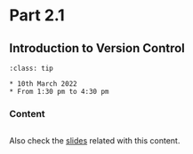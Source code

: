 # Part 2.1

## Introduction to Version Control

```{admonition} When?
:class: tip

* 10th March 2022
* From 1:30 pm to 4:30 pm
```

### Content

```{tableofcontents}
```

Also check the
[slides](https://raw.githack.com/ARCTraining/cdt_fluids_2022/main/slides/CDT-training_2-1.html)
related with this content.
